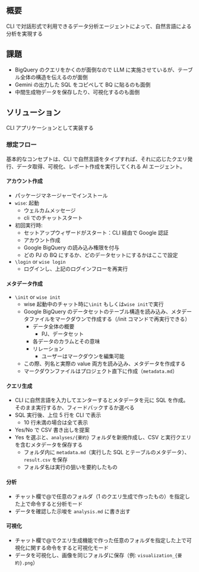 ## 概要

CLI で対話形式で利用できるデータ分析エージェントによって、自然言語による分析を実現する

## 課題

- BigQuery のクエリをかくのが面倒なので LLM に実施させているが、テーブル全体の構造を伝えるのが面倒
- Gemini の出力した SQL をコピペして BQ に貼るのも面倒
- 中間生成物データを保存したり、可視化するのも面倒

## ソリューション

CLI アプリケーションとして実装する

### 想定フロー

基本的なコンセプトは、CLI で自然言語をタイプすれば、それに応じたクエリ発行、データ取得、可視化、レポート作成を実行してくれる AI エージェント。

#### アカウント作成

- パッケージマネージャーでインストール
- `wise`: 起動
  - ウェルカムメッセージ
  - cli でのチャットスタート
- 初回実行時:
  - セットアップウィザードがスタート：CLI 経由で Google 認証
  - アカウント作成
  - Google BigQuery の読み込み権限を付与
  - どの PJ の BQ にするか、どのデータセットにするかはここで設定
- `\login` or `wise login`
  - ログインし、上記のログインフローを再実行

#### メタデータ作成

- `\init` or `wise init`
  - wise 起動中のチャット時に`\init` もしくは`wise init`で実行
  - Google BigQuery のデータセットのテーブル構造を読み込み、メタデータファイルをマークダウンで作成する（/init コマンドで再実行できる）
    - データ全体の概要
      - PJ、データセット
    - 各データのカラムとその意味
    - リレーション
      - ユーザーはマークダウンを編集可能
  - この際、列名と実際の value 両方を読み込み、メタデータを作成する
  - マークダウンファイルはプロジェクト直下に作成（`metadata.md`）

#### クエリ生成

- CLI に自然言語を入力してエンターするとメタデータを元に SQL を作成。そのまま実行するか、フィードバックするか選べる
- SQL 実行後、上位 5 行を CLI で表示
  - 10 行未満の場合は全て表示
- Yes/No で CSV 書き出しを提案
- Yes を選ぶと、`analyses/{要約}` フォルダを新規作成し、CSV と実行クエリを含むメタデータを保存する
  - フォルダ内に `metadata.md`（実行した SQL とテーブルのメタデータ）、`result.csv` を保存
  - フォルダ名は実行の狙いを要約したもの

#### 分析

- チャット欄で@で任意のフォルダ（1 のクエリ生成で作ったもの）を指定した上で命令すると分析モード
- データを確認した示唆を `analysis.md` に書き出す

#### 可視化

- チャット欄で@でクエリ生成機能で作った任意のフォルダを指定した上で可視化に関する命令をすると可視化モード
- データを可視化し、画像を同じフォルダに保存（例: `visualization_{要約}.png`）
